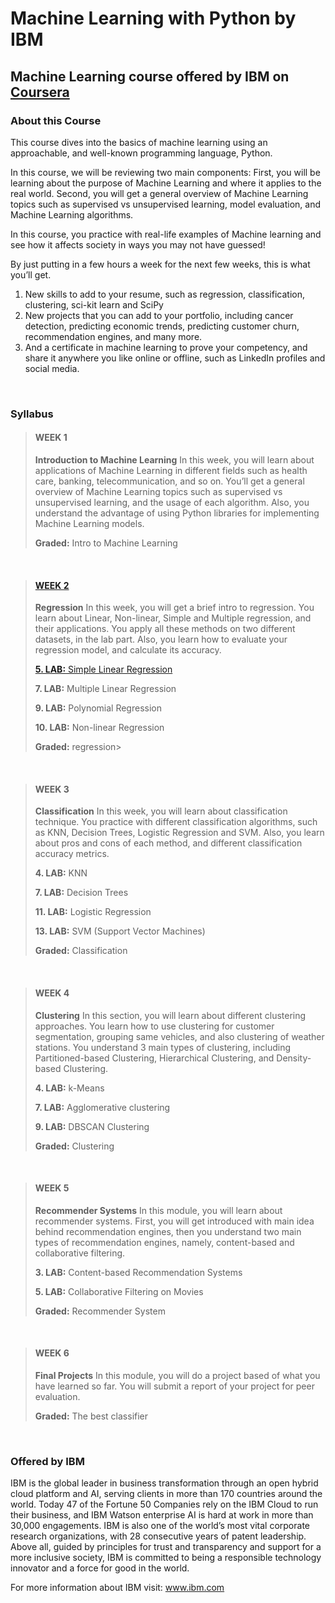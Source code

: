 # Machine Learning with Python by IBM
## Machine Learning course offered by IBM on [Coursera](https://www.coursera.org/learn/machine-learning-with-python?specialization=ibm-data-science)

### About this Course

This course dives into the basics of machine learning using an approachable, and well-known programming language, Python.

In this course, we will be reviewing two main components:
First, you will be learning about the purpose of Machine Learning and where it applies to the real world.
Second, you will get a general overview of Machine Learning topics such as supervised vs unsupervised learning,  model evaluation, and Machine Learning algorithms.

In this course, you practice with real-life examples of Machine learning and see how it affects society in ways you may not have guessed!

By just putting in a few hours a week for the next few weeks, this is what you’ll get.
  1) New skills to add to your resume, such as regression, classification, clustering, sci-kit learn and SciPy
  2) New projects that you can add to your portfolio, including cancer detection, predicting economic trends, predicting customer churn, recommendation engines, and many more.
  3) And a certificate in machine learning to prove your competency, and share it anywhere you like online or offline, such as LinkedIn profiles and social media.

<br />

### Syllabus

> #### WEEK 1
> __Introduction to Machine Learning__
> In this week, you will learn about applications of Machine Learning in different fields such as health care, banking, telecommunication, and so on. You’ll get a general overview of Machine Learning topics such as supervised vs unsupervised learning, and the usage of each algorithm. Also, you understand the advantage of using Python libraries for implementing Machine Learning models.
>
> **Graded:** Intro to Machine Learning
>

<br />

> #### [WEEK 2](https://github.com/GeovanaSLima/Machine_Learning_with_Python_IBM/tree/main/Week%202%20LABs)
> __Regression__
> In this week, you will get a brief intro to regression. You learn about Linear, Non-linear, Simple and Multiple regression, and their applications. You apply all these methods on two different datasets, in the lab part. Also, you learn how to evaluate your regression model, and calculate its accuracy.
>
> [**5. LAB:** Simple Linear Regression](https://github.com/GeovanaSLima/Machine_Learning_with_Python_IBM/blob/main/Week%202%20LABs/Week_2__LAB_1.ipynb)
>
> **7. LAB:** Multiple Linear Regression
> 
> **9. LAB:** Polynomial Regression
> 
> **10. LAB:** Non-linear Regression
> 
> **Graded:** regression>

<br />

> #### WEEK 3
> __Classification__
> In this week, you will learn about classification technique. You practice with different classification algorithms, such as KNN, Decision Trees, Logistic Regression and SVM. Also, you learn about pros and cons of each method, and different classification accuracy metrics.
>
> **4. LAB:** KNN
> 
> **7. LAB:** Decision Trees
> 
> **11. LAB:** Logistic Regression
> 
> **13. LAB:** SVM (Support Vector Machines)
> 
> **Graded:** Classification
>

<br />

> #### WEEK 4
> __Clustering__
> In this section, you will learn about different clustering approaches. You learn how to use clustering for customer segmentation, grouping same vehicles, and also clustering of weather stations. You understand 3 main types of clustering, including Partitioned-based Clustering, Hierarchical Clustering, and Density-based Clustering.
>
> **4. LAB:** k-Means
> 
> **7. LAB:** Agglomerative clustering
> 
> **9. LAB:** DBSCAN Clustering
> 
> **Graded:** Clustering
>

<br />

> #### WEEK 5
> __Recommender Systems__
> In this module, you will learn about recommender systems. First, you will get introduced with main idea behind recommendation engines, then you understand two main types of recommendation engines, namely, content-based and collaborative filtering.
>
> **3. LAB:** Content-based Recommendation Systems
> 
> **5. LAB:** Collaborative Filtering on Movies
> 
> **Graded:** Recommender System

<br />

> #### WEEK 6
> __Final Projects__
> In this module, you will do a project based of what you have learned so far. You will submit a report of your project for peer evaluation.
>
> **Graded:** The best classifier
>

<br />

### Offered by IBM

IBM is the global leader in business transformation through an open hybrid cloud platform and AI, serving clients in more than 170 countries around the world. Today 47 of the Fortune 50 Companies rely on the IBM Cloud to run their business, and IBM Watson enterprise AI is hard at work in more than 30,000 engagements. IBM is also one of the world’s most vital corporate research organizations, with 28 consecutive years of patent leadership. Above all, guided by principles for trust and transparency and support for a more inclusive society, IBM is committed to being a responsible technology innovator and a force for good in the world.

For more information about IBM visit: www.ibm.com
